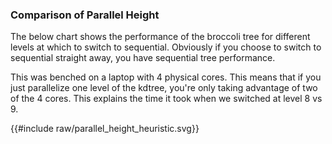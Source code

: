 ### Comparison of Parallel Height

The below chart shows the performance of the broccoli tree for different levels at which to switch to sequential.
Obviously if you choose to switch to sequential straight away, you have sequential tree performance.

This was benched on a laptop with 4 physical cores. This means that if you just parallelize one level of the kdtree, you're only taking advantage of two of the 4 cores. This explains the time it took when we switched at level 8 vs 9. 



<link rel="stylesheet" href="css/poloto.css">
<style>
.test .poloto0stroke{
    stroke-width:12;
}
.test .poloto2stroke{
    stroke-width:12;
}
.test .poloto3stroke{
    stroke-width:20;
}
</style>
<div class="test">
{{#include raw/parallel_height_heuristic.svg}}
</div>




